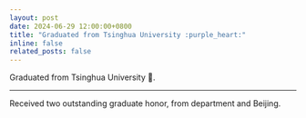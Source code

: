 ```yaml
---
layout: post
date: 2024-06-29 12:00:00+0800
title: "Graduated from Tsinghua University :purple_heart:"
inline: false
related_posts: false
---
```


Graduated from Tsinghua University :purple_heart:.

---

Received two outstanding graduate honor, from department and Beijing.